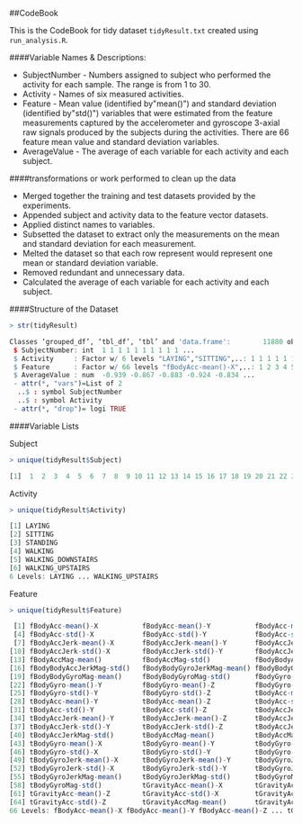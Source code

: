 ##CodeBook

This is the CodeBook for tidy dataset `tidyResult.txt` created using `run_analysis.R`.

####Variable Names & Descriptions:
* SubjectNumber - Numbers assigned to subject who performed the activity for each sample. The range is from 1 to 30.
* Activity - Names of six measured activities.
* Feature - Mean value (identified by"mean()") and standard deviation (identified by"std()") variables that were estimated from the feature measurements captured by the accelerometer and gyroscope 3-axial raw signals produced by the subjects during the activities. There are 66 feature mean value and standard deviation variables.
* AverageValue - The average of each variable for each activity and each subject.


####transformations or work performed to clean up the data
* Merged together the training and test datasets provided by the experiments.
* Appended subject and activity data to the feature vector datasets.
* Applied distinct names to variables.
* Subsetted the dataset to extract only the measurements on the mean and standard deviation for each measurement.
* Melted the dataset so that each row represent would represent one mean or standard deviation variable.
* Removed redundant and unnecessary data.
* Calculated the average of each variable for each activity and each subject.


####Structure of the Dataset
```r
> str(tidyResult)

Classes ‘grouped_df’, ‘tbl_df’, ‘tbl’ and 'data.frame':        11880 obs. of  4 variables:
 $ SubjectNumber: int  1 1 1 1 1 1 1 1 1 1 ...
 $ Activity     : Factor w/ 6 levels "LAYING","SITTING",..: 1 1 1 1 1 1 1 1 1 1 ...
 $ Feature      : Factor w/ 66 levels "fBodyAcc-mean()-X",..: 1 2 3 4 5 6 7 8 9 10 ...
 $ AverageValue : num  -0.939 -0.867 -0.883 -0.924 -0.834 ...
 - attr(*, "vars")=List of 2
  ..$ : symbol SubjectNumber
  ..$ : symbol Activity
 - attr(*, "drop")= logi TRUE
```


####Variable Lists

Subject
```r
> unique(tidyResult$Subject)

[1]  1  2  3  4  5  6  7  8  9 10 11 12 13 14 15 16 17 18 19 20 21 22 23 24 25 26 27 28 29 30
```

Activity
```r
> unique(tidyResult$Activity)

[1] LAYING            
[2] SITTING           
[3] STANDING          
[4] WALKING           
[5] WALKING_DOWNSTAIRS
[6] WALKING_UPSTAIRS  
6 Levels: LAYING ... WALKING_UPSTAIRS
```

Feature
```r
> unique(tidyResult$Feature)

 [1] fBodyAcc-mean()-X           fBodyAcc-mean()-Y           fBodyAcc-mean()-Z          
 [4] fBodyAcc-std()-X            fBodyAcc-std()-Y            fBodyAcc-std()-Z           
 [7] fBodyAccJerk-mean()-X       fBodyAccJerk-mean()-Y       fBodyAccJerk-mean()-Z      
[10] fBodyAccJerk-std()-X        fBodyAccJerk-std()-Y        fBodyAccJerk-std()-Z       
[13] fBodyAccMag-mean()          fBodyAccMag-std()           fBodyBodyAccJerkMag-mean() 
[16] fBodyBodyAccJerkMag-std()   fBodyBodyGyroJerkMag-mean() fBodyBodyGyroJerkMag-std() 
[19] fBodyBodyGyroMag-mean()     fBodyBodyGyroMag-std()      fBodyGyro-mean()-X         
[22] fBodyGyro-mean()-Y          fBodyGyro-mean()-Z          fBodyGyro-std()-X          
[25] fBodyGyro-std()-Y           fBodyGyro-std()-Z           tBodyAcc-mean()-X          
[28] tBodyAcc-mean()-Y           tBodyAcc-mean()-Z           tBodyAcc-std()-X           
[31] tBodyAcc-std()-Y            tBodyAcc-std()-Z            tBodyAccJerk-mean()-X      
[34] tBodyAccJerk-mean()-Y       tBodyAccJerk-mean()-Z       tBodyAccJerk-std()-X       
[37] tBodyAccJerk-std()-Y        tBodyAccJerk-std()-Z        tBodyAccJerkMag-mean()     
[40] tBodyAccJerkMag-std()       tBodyAccMag-mean()          tBodyAccMag-std()          
[43] tBodyGyro-mean()-X          tBodyGyro-mean()-Y          tBodyGyro-mean()-Z         
[46] tBodyGyro-std()-X           tBodyGyro-std()-Y           tBodyGyro-std()-Z          
[49] tBodyGyroJerk-mean()-X      tBodyGyroJerk-mean()-Y      tBodyGyroJerk-mean()-Z     
[52] tBodyGyroJerk-std()-X       tBodyGyroJerk-std()-Y       tBodyGyroJerk-std()-Z      
[55] tBodyGyroJerkMag-mean()     tBodyGyroJerkMag-std()      tBodyGyroMag-mean()        
[58] tBodyGyroMag-std()          tGravityAcc-mean()-X        tGravityAcc-mean()-Y       
[61] tGravityAcc-mean()-Z        tGravityAcc-std()-X         tGravityAcc-std()-Y        
[64] tGravityAcc-std()-Z         tGravityAccMag-mean()       tGravityAccMag-std()       
66 Levels: fBodyAcc-mean()-X fBodyAcc-mean()-Y fBodyAcc-mean()-Z ... tGravityAccMag-std()
```
